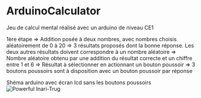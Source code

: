 # ArduinoCalculator
Jeu de calcul mental réalisé avec un arduino de niveau CE1

1ère étape
=> Addition posée à deux nombres, avec nombres choisis aléatoirement de 0 à 20
=> 3 résultats proposés dont la bonne réponse. Les deux autres résultats doivent correspondre à un nombre aléatoire => Nombre aléatoire obtenu par une addition du résultat correcte et un chiffre entre 1 et 6
=> Résultat à sélectionner en actionnant un bouton poussoir => 3 boutons poussoirs sont à disposition avec un bouton poussoir par réponse

Shéma arduino avec écran lcd sans les boutons poussoirs
![Powerful Inari-Trug](https://user-images.githubusercontent.com/14965403/173190045-a6e4c3d7-999b-48a3-809c-12bbdfdddd23.png)
